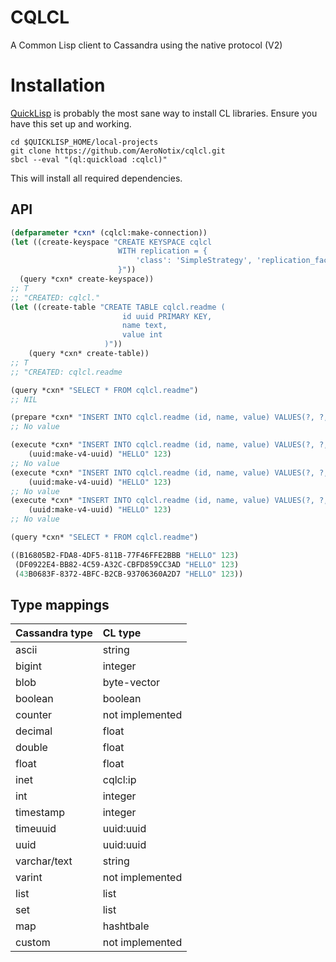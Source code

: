 CQLCL
=====

A Common Lisp client to Cassandra using the native protocol (V2)

Installation
============

[QuickLisp](http://quicklisp.org) is probably the most sane way to
install CL libraries. Ensure you have this set up and working.


```shell
cd $QUICKLISP_HOME/local-projects
git clone https://github.com/AeroNotix/cqlcl.git
sbcl --eval "(ql:quickload :cqlcl)"
```

This will install all required dependencies.

API
---

```lisp
(defparameter *cxn* (cqlcl:make-connection))
(let ((create-keyspace "CREATE KEYSPACE cqlcl
                        WITH replication = {
                            'class': 'SimpleStrategy', 'replication_factor': '1'
                        }"))
  (query *cxn* create-keyspace))
;; T
;; "CREATED: cqlcl."
(let ((create-table "CREATE TABLE cqlcl.readme (
                         id uuid PRIMARY KEY,
                         name text,
                         value int
                     )"))
    (query *cxn* create-table))
;; T
;; "CREATED: cqlcl.readme

(query *cxn* "SELECT * FROM cqlcl.readme")
;; NIL

(prepare *cxn* "INSERT INTO cqlcl.readme (id, name, value) VALUES(?, ?, ?)")
;; No value

(execute *cxn* "INSERT INTO cqlcl.readme (id, name, value) VALUES(?, ?, ?)"
    (uuid:make-v4-uuid) "HELLO" 123)
;; No value
(execute *cxn* "INSERT INTO cqlcl.readme (id, name, value) VALUES(?, ?, ?)"
    (uuid:make-v4-uuid) "HELLO" 123)
;; No value
(execute *cxn* "INSERT INTO cqlcl.readme (id, name, value) VALUES(?, ?, ?)"
    (uuid:make-v4-uuid) "HELLO" 123)
;; No value

(query *cxn* "SELECT * FROM cqlcl.readme")

((B16805B2-FDA8-4DF5-811B-77F46FFE2BBB "HELLO" 123)
 (DF0922E4-BB82-4C59-A32C-CBFD859CC3AD "HELLO" 123)
 (43B0683F-8372-4BFC-B2CB-93706360A2D7 "HELLO" 123))
```

Type mappings
-------------

| Cassandra type | CL type |
|:--------------------- |:------- |
| ascii | string |
| bigint | integer |
| blob | byte-vector |
| boolean | boolean |
| counter | not implemented |
| decimal | float |
| double | float |
| float | float |
| inet | cqlcl:ip |
| int | integer |
| timestamp | integer |
| timeuuid | uuid:uuid |
| uuid | uuid:uuid |
| varchar/text | string |
| varint | not implemented |
| list | list |
| set | list |
| map | hashtbale |
| custom | not implemented |
